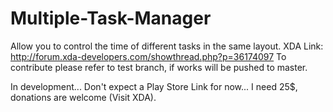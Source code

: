 Multiple-Task-Manager
=====================

Allow you to control the time of different tasks in the same layout.
XDA Link: http://forum.xda-developers.com/showthread.php?p=36174097
To contribute please refer to test branch, if works will be pushed to master.

In development... 
Don't expect a Play Store Link for now... I need 25$, donations are welcome (Visit XDA).
